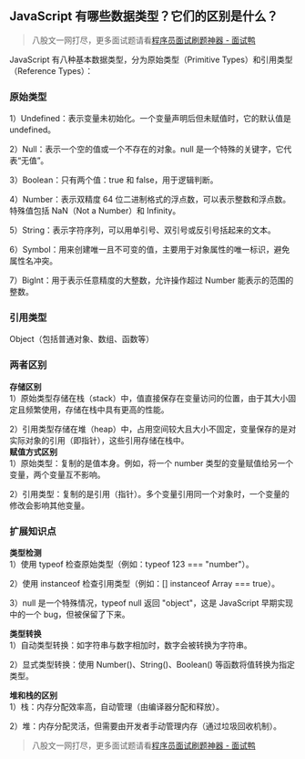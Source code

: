 ## JavaScript 有哪些数据类型？它们的区别是什么？
> 八股文一网打尽，更多面试题请看[程序员面试刷题神器 - 面试鸭](https://www.mianshiya.com/)

JavaScript 有八种基本数据类型，分为原始类型（Primitive Types）和引用类型（Reference Types）：

### 原始类型
1）Undefined：表示变量未初始化。一个变量声明后但未赋值时，它的默认值是 undefined。   

2）Null：表示一个空的值或一个不存在的对象。null 是一个特殊的关键字，它代表“无值”。

3）Boolean：只有两个值：true 和 false，用于逻辑判断。  

4）Number：表示双精度 64 位二进制格式的浮点数，可以表示整数和浮点数。特殊值包括 NaN（Not a Number）和 Infinity。   

5）String：表示字符序列，可以用单引号、双引号或反引号括起来的文本。  

6）Symbol：用来创建唯一且不可变的值，主要用于对象属性的唯一标识，避免属性名冲突。 

7）BigInt：用于表示任意精度的大整数，允许操作超过 Number 能表示的范围的整数。  

### 引用类型
Object（包括普通对象、数组、函数等）

### 两者区别
**存储区别**  
1）原始类型存储在栈（stack）中，值直接保存在变量访问的位置，由于其大小固定且频繁使用，存储在栈中具有更高的性能。 

2）引用类型存储在堆（heap）中，占用空间较大且大小不固定，变量保存的是对实际对象的引用（即指针），这些引用存储在栈中。     
**赋值方式区别**  
1）原始类型：复制的是值本身。例如，将一个 number 类型的变量赋值给另一个变量，两个变量互不影响。 

2）引用类型：复制的是引用（指针）。多个变量引用同一个对象时，一个变量的修改会影响其他变量。   

### 扩展知识点
**类型检测**  
1）使用 typeof 检查原始类型（例如：typeof 123 === "number"）。 

2）使用 instanceof 检查引用类型（例如：[] instanceof Array === true）。 

3）null 是一个特殊情况，typeof null 返回 "object"，这是 JavaScript 早期实现中的一个 bug，但被保留了下来。   

**类型转换**  
1）自动类型转换：如字符串与数字相加时，数字会被转换为字符串。   

2）显式类型转换：使用 Number()、String()、Boolean() 等函数将值转换为指定类型。   

**堆和栈的区别**  
1）栈：内存分配效率高，自动管理（由编译器分配和释放）。 

2）堆：内存分配灵活，但需要由开发者手动管理内存（通过垃圾回收机制）。



> 八股文一网打尽，更多面试题请看[程序员面试刷题神器 - 面试鸭](https://www.mianshiya.com/)